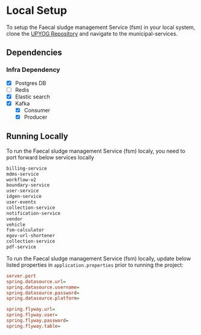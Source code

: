# Local Setup

To setup the Faecal sludge management Service (fsm) in your local system, clone the [UPYOG Repository](https://github.com/upyog/UPYOG) and navigate to the municipal-services.

## Dependencies

### Infra Dependency

- [X] Postgres DB
- [ ] Redis
- [X] Elastic search
- [X] Kafka
  - [X] Consumer
  - [X] Producer

## Running Locally

To run the Faecal sludge management Service (fsm) localy, you need to port forward below services locally

```bash
billing-service
mdms-service
workflow-v2
boundary-service
user-service
idgen-service
user-events
collection-service
notification-service
vendor
vehicle
fsm-calculator
egov-url-shortener
collection-service
pdf-service
```

To run the Faecal sludge management Service (fsm) locally, update below listed properties in `application.properties` prior to running the project:

```ini
server.port
spring.datasource.url=
spring.datasource.username=
spring.datasource.password=
spring.datasource.platform=

spring.flyway.url=
spring.flyway.user=
spring.flyway.password=
spring.flyway.table=
```

